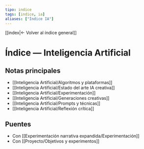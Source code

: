 ```yaml
---
tipo: indice
tags: [indice, ia]
aliases: ["Índice IA"]
---
```


[[index|← Volver al índice general]]

# Índice — Inteligencia Artificial

## Notas principales
- [[Inteligencia Artificial/Algoritmos y plataformas]]
- [[Inteligencia Artificial/Estado del arte IA creativa]]
- [[Inteligencia Artificial/Experimentación]]
- [[Inteligencia Artificial/Generaciones creativas]]
- [[Inteligencia Artificial/Prompts y técnicas]]
- [[Inteligencia Artificial/Reflexión crítica]]

## Puentes
- Con [[Experimentación narrativa expandida/Experimentación]]
- Con [[Proyecto/Objetivos y experimentos]]